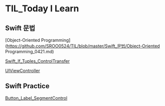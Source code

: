 # TIL_Today I Learn



## Swift 문법

[Object-Oriented Programming](https://github.com/SROO0524/TIL/blob/master/Swift_문법/Object-Oriented Programming_0421.md)

[Swift_If_Tuples_ControlTransfer](https://github.com/SROO0524/TIL/blob/master/Swift_문법/Swift_IF_Tuples_ControlTransfer_0427.md)

[UIViewController](https://github.com/SROO0524/TIL/blob/master/Swift_문법/UIViewController_0427.md)







## Swift Practice

[Button_Label_SegmentControl](https://github.com/SROO0524/TIL/blob/master/Swift_Practice/Button_Label_SegmentControl_Practice_0426.md)















  
